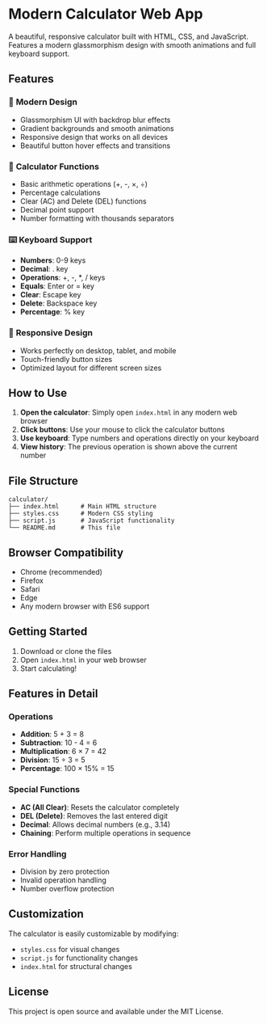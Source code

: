 # Modern Calculator Web App

A beautiful, responsive calculator built with HTML, CSS, and JavaScript. Features a modern glassmorphism design with smooth animations and full keyboard support.

## Features

### 🎨 **Modern Design**
- Glassmorphism UI with backdrop blur effects
- Gradient backgrounds and smooth animations
- Responsive design that works on all devices
- Beautiful button hover effects and transitions

### 🧮 **Calculator Functions**
- Basic arithmetic operations (+, -, ×, ÷)
- Percentage calculations
- Clear (AC) and Delete (DEL) functions
- Decimal point support
- Number formatting with thousands separators

### ⌨️ **Keyboard Support**
- **Numbers**: 0-9 keys
- **Decimal**: . key
- **Operations**: +, -, *, / keys
- **Equals**: Enter or = key
- **Clear**: Escape key
- **Delete**: Backspace key
- **Percentage**: % key

### 📱 **Responsive Design**
- Works perfectly on desktop, tablet, and mobile
- Touch-friendly button sizes
- Optimized layout for different screen sizes

## How to Use

1. **Open the calculator**: Simply open `index.html` in any modern web browser
2. **Click buttons**: Use your mouse to click the calculator buttons
3. **Use keyboard**: Type numbers and operations directly on your keyboard
4. **View history**: The previous operation is shown above the current number

## File Structure

```
calculator/
├── index.html      # Main HTML structure
├── styles.css      # Modern CSS styling
├── script.js       # JavaScript functionality
└── README.md       # This file
```

## Browser Compatibility

- Chrome (recommended)
- Firefox
- Safari
- Edge
- Any modern browser with ES6 support

## Getting Started

1. Download or clone the files
2. Open `index.html` in your web browser
3. Start calculating!

## Features in Detail

### Operations
- **Addition**: 5 + 3 = 8
- **Subtraction**: 10 - 4 = 6
- **Multiplication**: 6 × 7 = 42
- **Division**: 15 ÷ 3 = 5
- **Percentage**: 100 × 15% = 15

### Special Functions
- **AC (All Clear)**: Resets the calculator completely
- **DEL (Delete)**: Removes the last entered digit
- **Decimal**: Allows decimal numbers (e.g., 3.14)
- **Chaining**: Perform multiple operations in sequence

### Error Handling
- Division by zero protection
- Invalid operation handling
- Number overflow protection

## Customization

The calculator is easily customizable by modifying:
- `styles.css` for visual changes
- `script.js` for functionality changes
- `index.html` for structural changes

## License

This project is open source and available under the MIT License. 